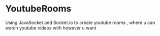 # YoutubeRooms
Using JavaSocket and Socket.io to create youtube rooms , where u can watch youtube videos with however u want 

